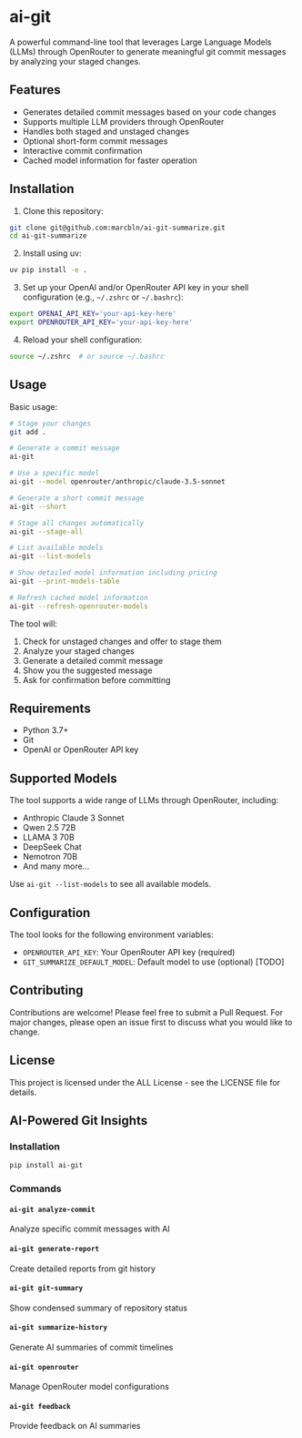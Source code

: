 # ai-git

A powerful command-line tool that leverages Large Language Models (LLMs) through OpenRouter to generate meaningful git commit messages by analyzing your staged changes.

## Features

- Generates detailed commit messages based on your code changes
- Supports multiple LLM providers through OpenRouter
- Handles both staged and unstaged changes
- Optional short-form commit messages
- Interactive commit confirmation
- Cached model information for faster operation

## Installation

1. Clone this repository:
```bash
git clone git@github.com:marcbln/ai-git-summarize.git
cd ai-git-summarize
```

2. Install using uv:
```bash
uv pip install -e .
```

3. Set up your OpenAI and/or OpenRouter API key in your shell configuration (e.g., `~/.zshrc` or `~/.bashrc`):
```bash
export OPENAI_API_KEY='your-api-key-here'
export OPENROUTER_API_KEY='your-api-key-here'
```

4. Reload your shell configuration:
```bash
source ~/.zshrc  # or source ~/.bashrc
```

## Usage

Basic usage:
```bash
# Stage your changes
git add .

# Generate a commit message
ai-git

# Use a specific model
ai-git --model openrouter/anthropic/claude-3.5-sonnet

# Generate a short commit message
ai-git --short

# Stage all changes automatically
ai-git --stage-all

# List available models
ai-git --list-models

# Show detailed model information including pricing
ai-git --print-models-table

# Refresh cached model information
ai-git --refresh-openrouter-models
```

The tool will:
1. Check for unstaged changes and offer to stage them
2. Analyze your staged changes
3. Generate a detailed commit message
4. Show you the suggested message
5. Ask for confirmation before committing

## Requirements

- Python 3.7+
- Git
- OpenAI or OpenRouter API key

## Supported Models

The tool supports a wide range of LLMs through OpenRouter, including:
- Anthropic Claude 3 Sonnet
- Qwen 2.5 72B
- LLAMA 3 70B
- DeepSeek Chat
- Nemotron 70B
- And many more...

Use `ai-git --list-models` to see all available models.

## Configuration

The tool looks for the following environment variables:
- `OPENROUTER_API_KEY`: Your OpenRouter API key (required)
- `GIT_SUMMARIZE_DEFAULT_MODEL`: Default model to use (optional) [TODO]

## Contributing

Contributions are welcome! Please feel free to submit a Pull Request. For major changes, please open an issue first to discuss what you would like to change.

## License

This project is licensed under the ALL License - see the LICENSE file for details.

## AI-Powered Git Insights

### Installation
```bash
pip install ai-git
```

### Commands

#### `ai-git analyze-commit`
Analyze specific commit messages with AI

#### `ai-git generate-report`
Create detailed reports from git history

#### `ai-git git-summary`
Show condensed summary of repository status

#### `ai-git summarize-history`
Generate AI summaries of commit timelines

#### `ai-git openrouter`
Manage OpenRouter model configurations

#### `ai-git feedback`
Provide feedback on AI summaries
